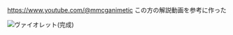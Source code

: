 https://www.youtube.com/@mmcganimetic
この方の解説動画を参考に作った

![ヴァイオレット(完成)](https://github.com/222isamu222/Blender_Violet/assets/32391974/85263f11-517f-4f9a-9b81-bcfe9856db16)

